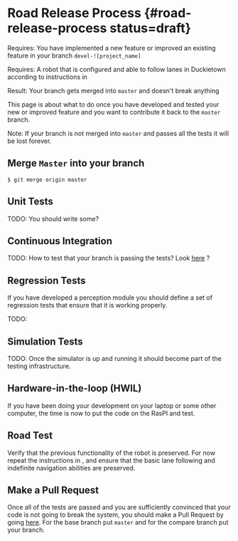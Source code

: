 # Road Release Process {#road-release-process status=draft}

<div class='requirements' markdown='1'>

Requires: You have implemented a new feature or improved an existing feature in your branch `devel-![project_name]` 

Requires: A robot that is configured and able to follow lanes in Duckietown according to instructions in [](+class_fall_2017#checkoff_navigation)

Result: Your branch gets merged into `master` and doesn't break anything

</div>


This page is about what to do once you have developed and tested your new or improved feature and you want to contribute it back to the `master` branch. 

Note: If your branch is not merged into `master` and passes all the tests it will be lost forever.

## Merge `Master` into your branch

    $ git merge origin master

## Unit Tests

TODO: You should write some?

## Continuous Integration

TODO: How to test that your branch is passing the tests? Look [here](https://circleci.com/gh/duckietown) ?

## Regression Tests

If you have developed a perception module you should define a set of regression tests that ensure that it is working properly.

TODO:

## Simulation Tests

TODO: Once the simulator is up and running it should become part of the testing infrastructure.

## Hardware-in-the-loop (HWIL) 

If you have been doing your development on your laptop or some other computer, the time is now to put the code on the RasPI and test.


## Road Test

Verify that the previous functionality of the robot is preserved. For now repeat the instructions in [](+class_fall_2017#checkoff_navigation), and ensure that the basic lane following and indefinite navigation abilities are preserved.


## Make a Pull Request

Once all of the tests are passed and you are sufficiently convinced that your code is not going to break the system, you should make a Pull Request by going [here](https://github.com/duckietown/Software/compare?expand=1). For the base branch put `master` and for the compare branch put your branch.
